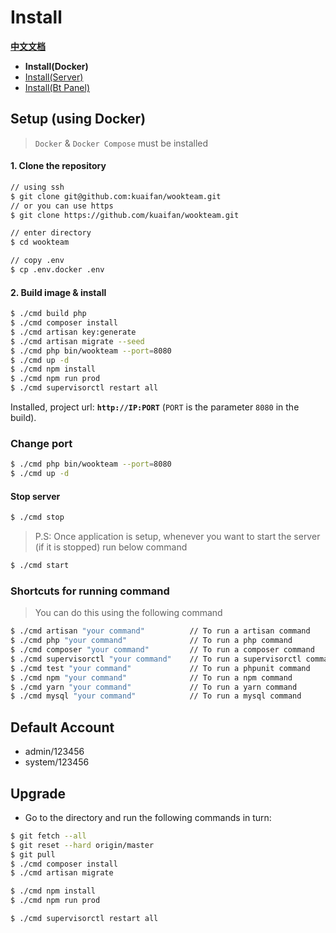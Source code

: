 # Install

**[中文文档](../DOCKER.md)**

- **Install(Docker)**
- [Install(Server)](SERVER.md)
- [Install(Bt Panel)](../BT.md)

## Setup (using Docker)

> `Docker` & `Docker Compose` must be installed

#### 1. Clone the repository

```bash
// using ssh
$ git clone git@github.com:kuaifan/wookteam.git
// or you can use https
$ git clone https://github.com/kuaifan/wookteam.git

// enter directory
$ cd wookteam

// copy .env
$ cp .env.docker .env
```

#### 2. Build image & install

```bash
$ ./cmd build php
$ ./cmd composer install
$ ./cmd artisan key:generate
$ ./cmd artisan migrate --seed
$ ./cmd php bin/wookteam --port=8080
$ ./cmd up -d
$ ./cmd npm install
$ ./cmd npm run prod
$ ./cmd supervisorctl restart all
```

Installed, project url: **`http://IP:PORT`** (`PORT` is the parameter `8080` in the build).

### Change port

```bash
$ ./cmd php bin/wookteam --port=8080
$ ./cmd up -d
```

#### Stop server

```bash
$ ./cmd stop
```

> P.S: Once application is setup, whenever you want to start the server (if it is stopped) run below command

```bash
$ ./cmd start
```

### Shortcuts for running command

> You can do this using the following command

```bash
$ ./cmd artisan "your command"          // To run a artisan command
$ ./cmd php "your command"              // To run a php command
$ ./cmd composer "your command"         // To run a composer command
$ ./cmd supervisorctl "your command"    // To run a supervisorctl command
$ ./cmd test "your command"             // To run a phpunit command
$ ./cmd npm "your command"              // To run a npm command
$ ./cmd yarn "your command"             // To run a yarn command
$ ./cmd mysql "your command"            // To run a mysql command
```

## Default Account

- admin/123456
- system/123456

## Upgrade

- Go to the directory and run the following commands in turn:

```bash
$ git fetch --all
$ git reset --hard origin/master
$ git pull
$ ./cmd composer install
$ ./cmd artisan migrate

$ ./cmd npm install
$ ./cmd npm run prod

$ ./cmd supervisorctl restart all
```
